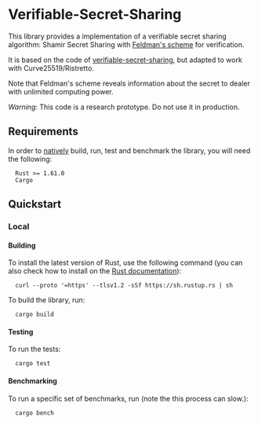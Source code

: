 # Verifiable-Secret-Sharing

This library provides a implementation of a verifiable secret sharing algorithm:
Shamir Secret Sharing with [Feldman's scheme](https://ieeexplore.ieee.org/document/4568297) for verification.

It is based on the code of [verifiable-secret-sharing](https://github.com/bitrocks/verifiable-secret-sharing),
but adapted to work with Curve25519/Ristretto.

Note that Feldman's scheme reveals information about the secret to dealer with
unlimited computing power.

*Warning*: This code is a research prototype. Do not use it in production.

## Requirements

In order to [natively](#native) build, run, test and benchmark the library, you will need the following:

```
  Rust >= 1.61.0
  Cargo
```

## Quickstart

### Local

#### Building

To install the latest version of Rust, use the following command (you can also check how to install on the [Rust documentation](https://www.rust-lang.org/tools/install)):

```
  curl --proto '=https' --tlsv1.2 -sSf https://sh.rustup.rs | sh
```

To build the library, run:

```
  cargo build
```

#### Testing

To run the tests:

```
  cargo test
```

#### Benchmarking

To run a specific set of benchmarks, run (note the this process can slow.):

```
  cargo bench
```
